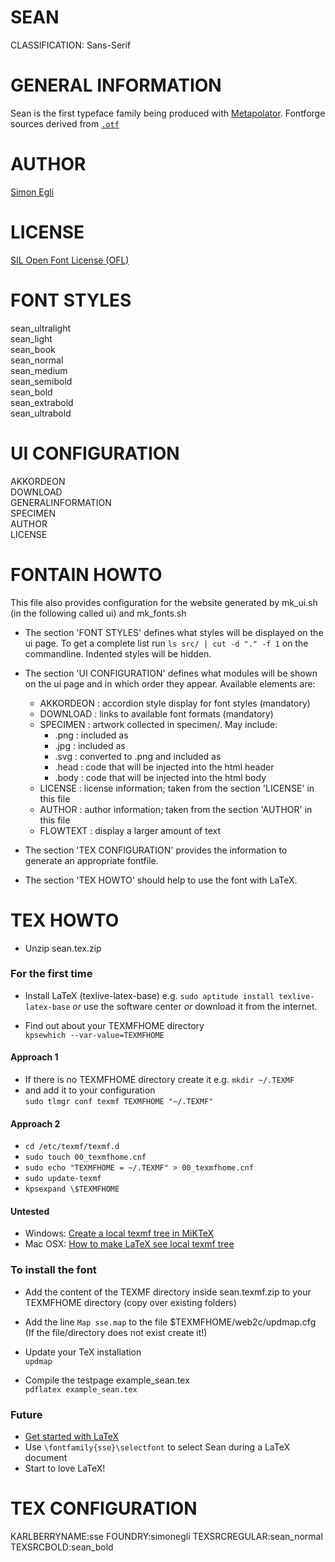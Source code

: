 SEAN
====
CLASSIFICATION: Sans-Serif


GENERAL INFORMATION
===================
Sean is the first typeface family being produced with [Metapolator](http://metapolator.com/).
Fontforge sources derived from [`.otf`](https://github.com/davelab6/font-metapolator-sean)


AUTHOR
======
[Simon Egli](http://www.simonegli.com/)


LICENSE
=======
[SIL Open Font License (OFL)](http://scripts.sil.org/OFL)


FONT STYLES
===========
sean_ultralight    
     sean_light    
sean_book    
sean_normal    
sean_medium    
sean_semibold    
sean_bold    
sean_extrabold    
sean_ultrabold   


UI CONFIGURATION
================
AKKORDEON    
DOWNLOAD     
GENERALINFORMATION    
SPECIMEN     
AUTHOR     
LICENSE     


FONTAIN HOWTO
=============
This file also provides configuration for the website generated by 
mk_ui.sh (in the following called ui) and mk_fonts.sh

- The section 'FONT STYLES' defines what styles will be displayed on the ui 
  page. To get a complete list run `ls src/ | cut -d "." -f 1` on the 
  commandline. Indented styles will be hidden.

- The section 'UI CONFIGURATION' defines what modules will be shown on the ui 
  page and in which order they appear. Available elements are:

  - AKKORDEON :  accordion style display for font styles (mandatory)
  - DOWNLOAD  :  links to available font formats (mandatory)
  - SPECIMEN  :  artwork collected in specimen/. May include:
    - .png    :  included as <img>
    - .jpg    :  included as <img>
    - .svg    :  converted to .png and included as <img>
    - .head   :  code that will be injected into the html header
    - .body   :  code that will be injected into the html body
  - LICENSE   :  license information; 
                 taken from the section 'LICENSE' in this file
  - AUTHOR    :  author information; 
                 taken from the section 'AUTHOR' in this file
  - FLOWTEXT  :  display a larger amount of text        

- The section 'TEX CONFIGURATION' provides the information 
  to generate an appropriate fontfile.

- The section 'TEX HOWTO' should help to use the font
  with LaTeX.


TEX HOWTO
=========

- Unzip sean.tex.zip

### For the first time

- Install LaTeX (texlive-latex-base)
  e.g. `sudo aptitude install texlive-latex-base`
 _or_ use the software center 
 _or_ download it from the internet.

- Find out about your TEXMFHOME directory    
 `kpsewhich --var-value=TEXMFHOME`    

#### Approach **1**

- If there is no TEXMFHOME directory create it 
  e.g. `mkdir ~/.TEXMF`
- and add it to your configuration    
 `sudo tlmgr conf texmf TEXMFHOME "~/.TEXMF"`    

#### Approach **2**

- `cd /etc/texmf/texmf.d`
- `sudo touch 00_texmfhome.cnf`
- `sudo echo "TEXMFHOME = ~/.TEXMF" > 00_texmfhome.cnf`
- `sudo update-texmf`
- `kpsexpand \$TEXMFHOME`

#### Untested

- Windows: [Create a local texmf tree in MiKTeX](http://tex.stackexchange.com/questions/69483/create-a-local-texmf-tree-in-miktex)
- Mac OSX: [How to make LaTeX see local texmf tree](http://tex.stackexchange.com/questions/30494/how-to-make-latex-see-local-texmf-tree)

### To install the font

- Add the content of the TEXMF directory inside 
  sean.texmf.zip to your TEXMFHOME directory
  (copy over existing folders)

- Add the line `Map sse.map` 
  to the file $TEXMFHOME/web2c/updmap.cfg
  (If the file/directory does not exist create it!)

- Update your TeX installation    
 `updmap`    

- Compile the testpage example_sean.tex    
 `pdflatex example_sean.tex`


### Future

- [Get started with LaTeX](http://en.wikibooks.org/wiki/LaTeX)
- Use `\fontfamily{sse}\selectfont` to select Sean
  during a LaTeX document
- Start to love LaTeX!



TEX CONFIGURATION
=================
KARLBERRYNAME:sse
FOUNDRY:simonegli
TEXSRCREGULAR:sean_normal
TEXSRCBOLD:sean_bold
